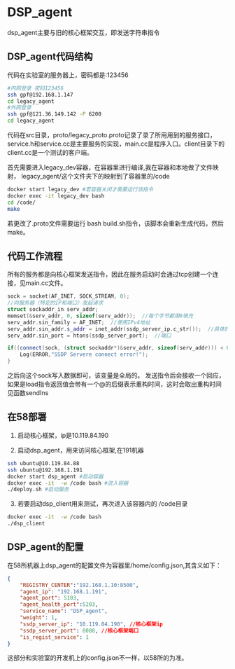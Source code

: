 # DSP_agent

dsp_agent主要与旧的核心框架交互，即发送字符串指令

## DSP_agent代码结构
代码在实验室的服务器上，密码都是:123456
```bash
#内网登录 密码123456
ssh gpf@192.168.1.147
cd legacy_agent
#外网登录
ssh gpf@121.36.149.142 -P 6200
cd legacy_agent
```
代码在src目录，proto/legacy_proto.proto记录了录了所用用到的服务接口，service.h和service.cc是主要服务的实现，main.cc是程序入口。client目录下的client.cc是一个测试的客户端。

首先需要进入legacy_dev容器，在容器里进行编译,我在容器和本地做了文件映射，
legacy_agent/这个文件夹下的映射到了容器里的/code
```bash
docker start legacy_dev #若容器关闭才需要运行该指令
docker exec -it legacy_dev bash
cd /code/
make
```
若更改了.proto文件需要运行 bash build.sh指令，该脚本会重新生成代码，然后make。

## 代码工作流程
所有的服务都是向核心框架发送指令，因此在服务启动时会通过tcp创建一个连接，见main.cc文件。
```c++
sock = socket(AF_INET, SOCK_STREAM, 0);
//向服务器（特定的IP和端口）发起请求
struct sockaddr_in serv_addr;
memset(&serv_addr, 0, sizeof(serv_addr));  //每个字节都用0填充
serv_addr.sin_family = AF_INET;  //使用IPv4地址
serv_addr.sin_addr.s_addr = inet_addr(ssdp_server_ip.c_str());  //具体的IP地址
serv_addr.sin_port = htons(ssdp_server_port);  //端口

if((connect(sock, (struct sockaddr*)&serv_addr, sizeof(serv_addr))) < 0){
    Log(ERROR,"SSDP Servere connect error!");
}
```
之后向这个sock写入数据即可，该变量是全局的。
发送指令后会接收一个回应，如果是load指令返回值会带有一个@的后缀表示重构时间，这时会取出重构时间
见函数sendIns

## 在58部署
1. 启动核心框架，ip是10.119.84.190

2. 启动dsp_agent，用来访问核心框架,在191机器
```bash
ssh ubuntu@10.119.84.88
ssh ubuntu@192.168.1.191
docker start dsp_agent #启动容器
docker exec -it  -w /code bash #进入容器
./deploy.sh #启动服务
```

3. 若要启动dsp_client用来测试，再次进入该容器内的 /code目录
```bash
docker exec -it  -w /code bash
./dsp_client
```

## DSP_agent的配置
在58所机器上dsp_agent的配置文件为容器里/home/config.json,其含义如下：
```json
{
	"REGISTRY_CENTER":"192.168.1.10:8500",
    "agent_ip": "192.168.1.191",
    "agent_port": 5103,
    "agent_health_port":5203,
    "service_name": "DSP_agent",
    "weight": 1,
    "ssdp_server_ip": "10.119.84.190", //核心框架ip
    "ssdp_server_port": 8080, //核心框架端口
    "is_regist_service": 1
}

```
这部分和实验室的开发机上的config.json不一样，以58所的为准。

